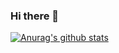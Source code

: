 ### Hi there 👋

[![Anurag's github stats](https://github-readme-stats.vercel.app/api?username=timgrossmann&include_all_commits=true&count_private=true)](https://github.com/anuraghazra/github-readme-stats)

